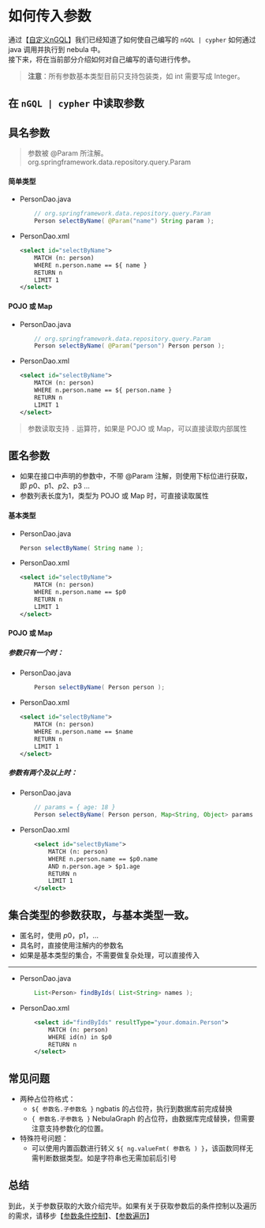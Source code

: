 # 如何传入参数

通过【[自定义nGQL](./custom-crud)】我们已经知道了如何使自己编写的 `nGQL | cypher` 如何通过 java 调用并执行到 nebula 中。  
接下来，将在当前部分介绍如何对自己编写的语句进行传参。
> **注意**：所有参数基本类型目前只支持包装类，如 int 需要写成 Integer。


## 在 `nGQL | cypher` 中读取参数

## 具名参数
> 参数被 @Param 所注解。org.springframework.data.repository.query.Param
#### 简单类型
- PersonDao.java
    ```java
        // org.springframework.data.repository.query.Param
        Person selectByName( @Param("name") String param );
    ```

- PersonDao.xml
    ```xml
    <select id="selectByName">
        MATCH (n: person)
        WHERE n.person.name == ${ name }
        RETURN n
        LIMIT 1
    </select>
    ```

#### POJO 或 Map
- PersonDao.java
    ```java
        // org.springframework.data.repository.query.Param
        Person selectByName( @Param("person") Person person );
    ```
- PersonDao.xml
    ```xml
    <select id="selectByName">
        MATCH (n: person)
        WHERE n.person.name == ${ person.name }
        RETURN n
        LIMIT 1
    </select>
    ```
> 参数读取支持 `.` 运算符，如果是 POJO 或 Map，可以直接读取内部属性

## 匿名参数
- 如果在接口中声明的参数中，不带 @Param 注解，则使用下标位进行获取，即 $p0、$p1、$p2、$p3 ...
- 参数列表长度为1，类型为 POJO 或 Map 时，可直接读取属性


#### 基本类型
- PersonDao.java
    ```java
    Person selectByName( String name );
    ```

- PersonDao.xml
    ```xml
    <select id="selectByName">
        MATCH (n: person)
        WHERE n.person.name == $p0
        RETURN n
        LIMIT 1
    </select>
    ```

#### POJO 或 Map
##### 参数只有一个时：
- PersonDao.java
    ```java
        Person selectByName( Person person );
    ```
- PersonDao.xml
    ```xml
    <select id="selectByName">
        MATCH (n: person)
        WHERE n.person.name == $name
        RETURN n
        LIMIT 1
    </select>
    ```

##### 参数有两个及以上时：
- PersonDao.java
    ```java
        // params = { age: 18 }
        Person selectByName( Person person, Map<String, Object> params );
    ```
- PersonDao.xml
    ```xml
        <select id="selectByName">
            MATCH (n: person)
            WHERE n.person.name == $p0.name
            AND n.person.age > $p1.age
            RETURN n
            LIMIT 1
        </select>
    ```

## 集合类型的参数获取，与基本类型一致。
- 匿名时，使用 $p0，$p1，...
- 具名时，直接使用注解内的参数名
- 如果是基本类型的集合，不需要做复杂处理，可以直接传入
---
- PersonDao.java
    ```java
        List<Person> findByIds( List<String> names );
    ```
- PersonDao.xml
    ```xml
        <select id="findByIds" resultType="your.domain.Person">
            MATCH (n: person)
            WHERE id(n) in $p0
            RETURN n
        </select>
    ```



## 常见问题
- 两种占位符格式：
    - `${ 参数名.子参数名 }` ngbatis 的占位符，执行到数据库前完成替换
    -  `{ 参数名.子参数名 }` NebulaGraph 的占位符，由数据库完成替换，但需要注意支持参数化的位置。
- 特殊符号问题：
    - 可以使用内置函数进行转义 `${ ng.valueFmt( 参数名 ) }`，该函数同样无需判断数据类型。如是字符串也无需加前后引号

## 总结
到此，关于参数获取的大致介绍完毕。如果有关于获取参数后的条件控制以及遍历的需求，请移步【[参数条件控制](./parameter-if)】、【[参数遍历](./parameter-for)】  
